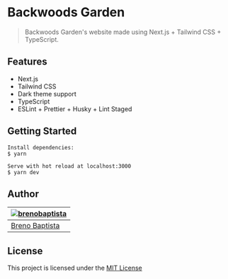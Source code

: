 # Backwoods Garden

> Backwoods Garden's website made using Next.js + Tailwind CSS + TypeScript.

## Features

- Next.js
- Tailwind CSS
- Dark theme support
- TypeScript
- ESLint + Prettier + Husky + Lint Staged

## Getting Started

```
Install dependencies:
$ yarn

Serve with hot reload at localhost:3000
$ yarn dev
```

## Author

| [![brenobaptista](https://avatars1.githubusercontent.com/u/47641641?s=120&v=4)](https://github.com/brenobaptista) |
| ----------------------------------------------------------------------------------------------------------------- |
| [Breno Baptista](https://github.com/brenobaptista)                                                                |

## License

This project is licensed under the [MIT License](/LICENSE)
